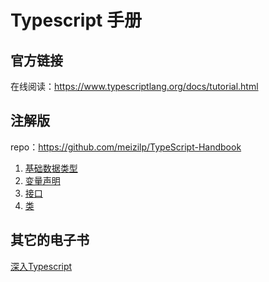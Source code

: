 # Typescript 手册

## 官方链接

在线阅读：<https://www.typescriptlang.org/docs/tutorial.html>

## 注解版

repo：<https://github.com/meizilp/TypeScript-Handbook>

1. [基础数据类型](01basic_types)
1. [变量声明](02variable_declarations)
1. [接口](03interfaces)
1. [类](04classes)

## 其它的电子书

[深入Typescript](https://basarat.gitbooks.io/typescript/content/)
